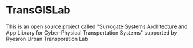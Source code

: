 TransGISLab
===========
This is an open source project called "Surrogate Systems Architecture and App Library for Cyber-Physical Transportation Systems" supported by Ryesron Urban Transporation Lab
